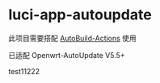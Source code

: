 # luci-app-autoupdate

此项目需要搭配 [AutoBuild-Actions](https://github.com/Hyy2001X/AutoBuild-Actions) 使用

已适配 Openwrt-AutoUpdate V5.5+

test11222
